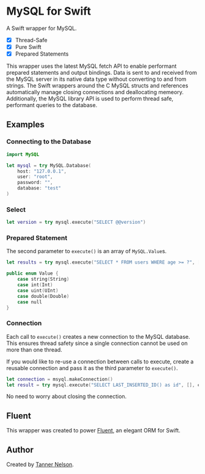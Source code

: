 # MySQL for Swift

A Swift wrapper for MySQL.

- [x] Thread-Safe
- [x] Pure Swift
- [x] Prepared Statements

This wrapper uses the latest MySQL fetch API to enable performant prepared statements and output bindings. Data is sent to and received from the MySQL server in its native data type without converting to and from strings. The Swift wrappers around the C MySQL structs and references automatically manage closing connections and deallocating memeory. Additionally, the MySQL library API is used to perform thread safe, performant queries to the database.

## Examples

### Connecting to the Database

```swift
import MySQL

let mysql = try MySQL.Database(
    host: "127.0.0.1",
    user: "root",
    password: "",
    database: "test"
)
```

### Select

```swift
let version = try mysql.execute("SELECT @@version")
```

### Prepared Statement

The second parameter to `execute()` is an array of `MySQL.Value`s.

```swift
let results = try mysql.execute("SELECT * FROM users WHERE age >= ?", [.int(21)])
```

```swift
public enum Value {
    case string(String)
    case int(Int)
    case uint(UInt)
    case double(Double)
    case null
}
```

### Connection

Each call to `execute()` creates a new connection to the MySQL database. This ensures thread safety since a single connection cannot be used on more than one thread.

If you would like to re-use a connection between calls to execute, create a reusable connection and pass it as the third parameter to `execute()`.

```swift
let connection = msyql.makeConnection()
let result = try mysql.execute("SELECT LAST_INSERTED_ID() as id", [], connection)
```

No need to worry about closing the connection.

## Fluent

This wrapper was created to power [Fluent](https://github.com/qutheory/fluent), an elegant ORM for Swift. 

## Author

Created by [Tanner Nelson](https://github.com/tannernelson).

